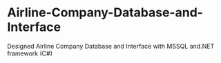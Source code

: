 # Airline-Company-Database-and-Interface
Designed Airline Company Database and Interface with MSSQL and.NET framework (C#)
